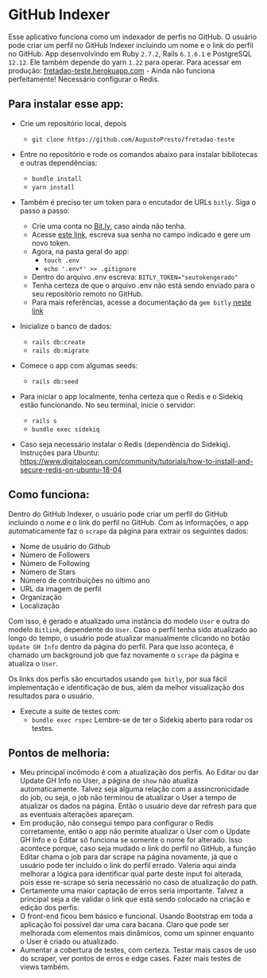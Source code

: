 # GitHub Indexer

Esse aplicativo funciona como um indexador de perfis no GitHub.
O usuário pode criar um perfil no GitHub Indexer incluindo um nome e o link do perfil no GitHub.
App desenvolvindo em Ruby `2.7.2`, Rails `6.1.6.1` e PostgreSQL `12.12`. Ele também depende do yarn `1.22` para operar.
Para acessar em produção: [fretadao-teste.herokuapp.com](https://fretadao-teste.herokuapp.com/) - Ainda não funciona perfeitamente! Necessário configurar o Redis.


## Para instalar esse app:

* Crie um repositório local, depois
  - `git clone https://github.com/AugustoPresto/fretadao-teste`

* Entre no repositório e rode os comandos abaixo para instalar bibliotecas e outras dependências:
  - `bundle install`
  - `yarn install`

* Também é preciso ter um token para o encutador de URLs `bitly`. Siga o passo a passo:
  - Crie uma conta no [Bit.ly](https://bitly.com), caso ainda não tenha.
  - Acesse [este link](https://app.bitly.com/settings/api/), escreva sua senha no campo indicado e gere um novo token.
  - Agora, na pasta geral do app:
    - `touch .env`
    - `echo '.env*' >> .gitignore`
  - Dentro do arquivo .env escreva:
    `BITLY_TOKEN="seutokengerado"`
  - Tenha certeza de que o arquivo .env não está sendo enviado para o seu repositório remoto no GitHub.
  - Para mais referências, acesse a documentação da `gem bitly` [neste link](https://github.com/philnash/bitly)

* Inicialize o banco de dados:
  - `rails db:create`
  - `rails db:migrate`

* Comece o app com algumas seeds:
  - `rails db:seed`

* Para iniciar o app localmente, tenha certeza que o Redis e o Sidekiq estão funcionando. No seu terminal, inicie o servidor:
  - `rails s`
  - `bundle exec sidekiq`

* Caso seja necessário instalar o Redis (dependência do Sidekiq). Instruções para Ubuntu: https://www.digitalocean.com/community/tutorials/how-to-install-and-secure-redis-on-ubuntu-18-04


## Como funciona:

Dentro do GitHub Indexer, o usuário pode criar um perfil do GitHub incluindo o nome e o link do perfil no GitHub.
Com as informações, o app automaticamente faz o `scrape` da página para extrair os seguintes dados:
+ Nome de usuário do Github
+ Número de Followers
+ Número de Following
+ Número de Stars
+ Número de contribuições no último ano
+ URL da imagem de perfil
+ Organização
+ Localização

Com isso, é gerado e atualizado uma instância do modelo `User` e outra do modelo `Bitlink`, dependente do `User`.
Caso o perfil tenha sido atualizado ao longo do tempo, o usuário pode atualizar manualmente clicando no botão `Update GH Info` dentro da página do perfil. Para que isso aconteça, é chamado um background job que faz novamente o `scrape` da página e atualiza o `User`.

Os links dos perfis são encurtados usando `gem bitly`, por sua fácil implementação e identificação de bus, além da melhor visualização dos resultados para o usuário.

* Execute a suite de testes com:
  - `bundle exec rspec`
Lembre-se de ter o Sidekiq aberto para rodar os testes.


## Pontos de melhoria:
- Meu principal incômodo é com a atualização dos perfis. Ao Editar ou dar Update GH Info no User, a página de `show` não atualiza automaticamente. Talvez seja alguma relação com a assincronicidade do job, ou seja, o job não terminou de atualizar o User a tempo de atualizar os dados na página. Então o usuário deve dar refresh para que as eventuais alterações apareçam.
- Em produção, não consegui tempo para configurar o Redis corretamente, então o app não permite atualizar o User com o Update GH Info e o Editar só funciona se somente o nome for alterado. Isso acontece porque, caso seja mudado o link do perfil no GitHub, a função Editar chama o job para dar scrape na página novamente, já que o usuário pode ter incluído o link do perfil errado. Valeria aqui ainda melhorar a lógica para identificar qual parte deste input foi alterada, pois esse re-scrape só seria necessário no caso de atualização do path.
- Certamente uma maior captação de erros seria importante. Talvez a principal seja a de validar o link que está sendo colocado na criação e edição dos perfis.
- O front-end ficou bem básico e funcional. Usando Bootstrap em toda a aplicação foi possível dar uma cara bacana. Claro que pode ser melhorada com elementos mais dinâmicos, como um spinner enquanto o User é criado ou atualizado.
- Aumentar a cobertura de testes, com certeza. Testar mais casos de uso do scraper, ver pontos de erros e edge cases. Fazer mais testes de views também.
